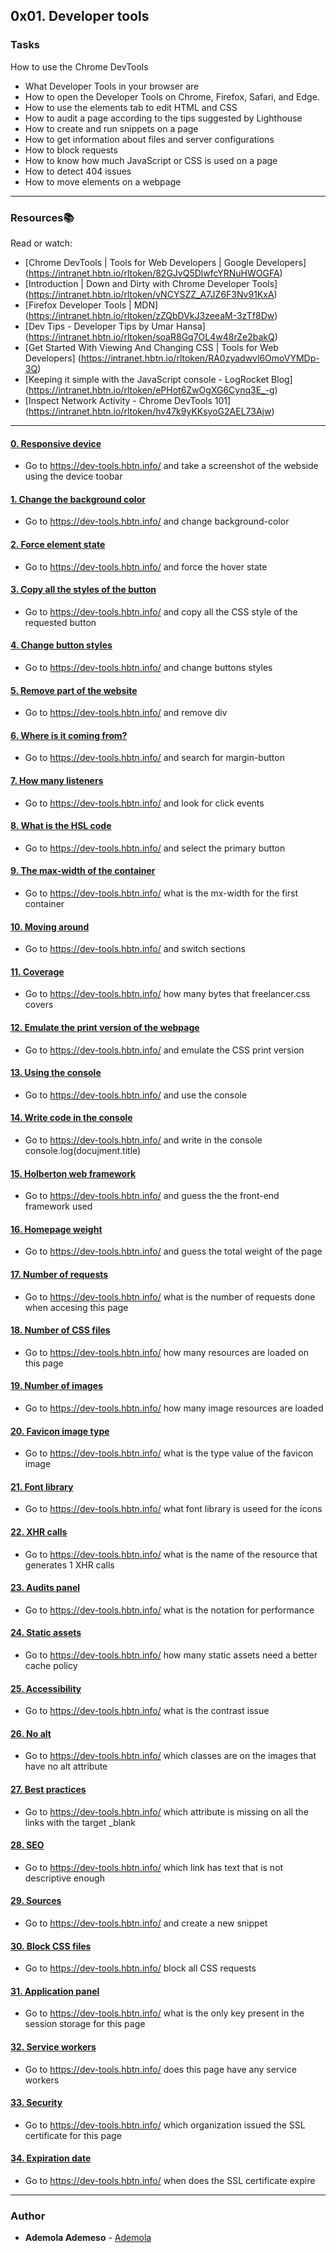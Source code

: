 ## 0x01. Developer tools

### Tasks

How to use the Chrome DevTools

* What Developer Tools in your browser are
* How to open the Developer Tools on Chrome, Firefox, Safari, and Edge.
* How to use the elements tab to edit HTML and CSS
* How to audit a page according to the tips suggested by Lighthouse
* How to create and run snippets on a page
* How to get information about files and server configurations
* How to block requests
* How to know how much JavaScript or CSS is used on a page
* How to detect 404 issues
* How to move elements on a webpage

---

### Resources:books:
Read or watch:
* [Chrome DevTools | Tools for Web Developers | Google Developers] (https://intranet.hbtn.io/rltoken/82GJvQ5DlwfcYRNuHWOGFA)
* [Introduction | Down and Dirty with Chrome Developer Tools] (https://intranet.hbtn.io/rltoken/vNCYSZZ_A7JZ6F3Nv91KxA)
* [Firefox Developer Tools | MDN] (https://intranet.hbtn.io/rltoken/zZQbDVkJ3zeeaM-3zTf8Dw)
* [Dev Tips - Developer Tips by Umar Hansa] (https://intranet.hbtn.io/rltoken/soaR8Gq7OL4w48rZe2bakQ)
* [Get Started With Viewing And Changing CSS | Tools for Web Developers] (https://intranet.hbtn.io/rltoken/RA0zyadwvl6OmoVYMDp-3Q)
* [Keeping it simple with the JavaScript console - LogRocket Blog] (https://intranet.hbtn.io/rltoken/ePHot6ZwOgXG6Cynq3E_-g)
* [Inspect Network Activity - Chrome DevTools 101] (https://intranet.hbtn.io/rltoken/hv47k9yKKsyoG2AEL73Ajw)

---

#### [0. Responsive device](./0-responsive_device.png)
* Go to https://dev-tools.hbtn.info/ and take a screenshot of the webside using the device toobar

#### [1. Change the background color](./1-change_bg_color.png)
* Go to https://dev-tools.hbtn.info/ and change background-color

#### [2. Force element state](./2-pathways_menu.png)
* Go to https://dev-tools.hbtn.info/ and force the hover state

#### [3. Copy all the styles of the button](./3-button_styles)
* Go to https://dev-tools.hbtn.info/ and copy all the CSS style of the requested button

#### [4. Change button styles](./4-new_buttons.png)
* Go to https://dev-tools.hbtn.info/ and change buttons styles

#### [5. Remove part of the website](./5-deleted_elements.png)
* Go to https://dev-tools.hbtn.info/ and remove div

#### [6. Where is it coming from?](./6-declaration_file)
* Go to https://dev-tools.hbtn.info/ and search for margin-button

#### [7. How many listeners](./7-number_of_listeners)
* Go to https://dev-tools.hbtn.info/ and look for click events

#### [8. What is the HSL code](./8-hsl)
* Go to https://dev-tools.hbtn.info/ and select the primary button

#### [9. The max-width of the container](./9-max_width)
* Go to https://dev-tools.hbtn.info/ what is the mx-width for the first container

#### [10. Moving around](./10-moved_around.png)
* Go to https://dev-tools.hbtn.info/ and switch sections

#### [11. Coverage](./11-coverage)
* Go to https://dev-tools.hbtn.info/ how many bytes that freelancer.css covers

#### [12. Emulate the print version of the webpage](./12-print_version.png)
* Go to https://dev-tools.hbtn.info/ and emulate the CSS print version

#### [13. Using the console](./13-logo_dollar0)
* Go to https://dev-tools.hbtn.info/ and use the console

#### [14. Write code in the console](./14-doc_title)
* Go to https://dev-tools.hbtn.info/ and write in the console console.log(docujment.title)

#### [15. Holberton web framework](./15-hbtn_framework)
* Go to https://dev-tools.hbtn.info/ and guess the the front-end framework used

#### [16. Homepage weight](./16-weight.png)
* Go to https://dev-tools.hbtn.info/ and guess the total weight of the page

#### [17. Number of requests](./17-requests.png)
* Go to https://dev-tools.hbtn.info/ what is the number of requests done when accesing this page

#### [18. Number of CSS files](./18-css_loaded)
* Go to https://dev-tools.hbtn.info/ how many resources are loaded on this page

#### [19. Number of images](./19-images_loaded)
* Go to https://dev-tools.hbtn.info/ how many image resources are loaded

#### [20. Favicon image type](./20-favicon_type)
* Go to https://dev-tools.hbtn.info/ what is the type value of the favicon image

#### [21. Font library](./21-hbtn_font_lib)
* Go to https://dev-tools.hbtn.info/ what font library is useed for the icons

#### [22. XHR calls](./22-xhr_calls)
* Go to https://dev-tools.hbtn.info/ what is the name of the resource that generates 1 XHR calls

#### [23. Audits panel](./23-performance_audit.png)
* Go to https://dev-tools.hbtn.info/ what is the notation for performance

#### [24. Static assets](./24-static_assets_audit.png)
* Go to https://dev-tools.hbtn.info/ how many static assets need a better cache policy

#### [25. Accessibility](./25-contrast_issue)
* Go to https://dev-tools.hbtn.info/ what is the contrast issue

#### [26. No alt](./26-no_alt)
* Go to https://dev-tools.hbtn.info/ which classes are on the images that have no alt attribute

#### [27. Best practices](./27-missing_attr)
* Go to https://dev-tools.hbtn.info/ which attribute is missing on all the links with the target _blank

#### [28. SEO](./28-unclear_desc.png)
* Go to https://dev-tools.hbtn.info/ which link has text that is not descriptive enough

#### [29. Sources](./29-how_many_colors.png)
* Go to https://dev-tools.hbtn.info/ and create a new snippet

#### [30. Block CSS files](./30-no_css.png)
* Go to https://dev-tools.hbtn.info/ block all CSS requests

#### [31. Application panel](./31-session_storage_key)
* Go to https://dev-tools.hbtn.info/ what is the only key present in the session storage for this page

#### [32. Service workers](./32-service_workers)
* Go to https://dev-tools.hbtn.info/ does this page have any service workers

#### [33. Security](./33-ssl_cert)
* Go to https://dev-tools.hbtn.info/ which organization issued the SSL certificate for this page

#### [34. Expiration date](./34-ssl_expiration.png)
* Go to https://dev-tools.hbtn.info/ when does the SSL certificate expire

---

### Author
* **Ademola Ademeso** - [Ademola](https://github.com/KingDez04)
